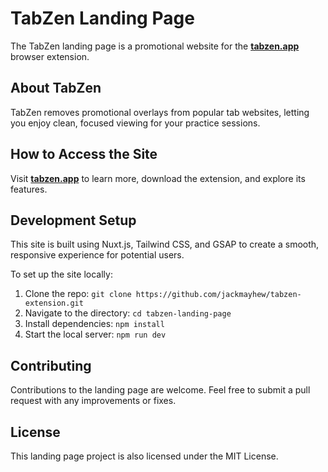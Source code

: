 # TabZen Landing Page

The TabZen landing page is a promotional website for the **[tabzen.app](https://github.com/jackmayhew/tabzen-extension)** browser extension.

## About TabZen

TabZen removes promotional overlays from popular tab websites, letting you enjoy clean, focused viewing for your practice sessions.

## How to Access the Site

Visit **[tabzen.app](https://tabzen.app)** to learn more, download the extension, and explore its features.

## Development Setup

This site is built using Nuxt.js, Tailwind CSS, and GSAP to create a smooth, responsive experience for potential users. 

To set up the site locally:

1. Clone the repo: `git clone https://github.com/jackmayhew/tabzen-extension.git`
2. Navigate to the directory: `cd tabzen-landing-page`
3. Install dependencies: `npm install`
4. Start the local server: `npm run dev`

## Contributing

Contributions to the landing page are welcome. Feel free to submit a pull request with any improvements or fixes.

## License

This landing page project is also licensed under the MIT License.